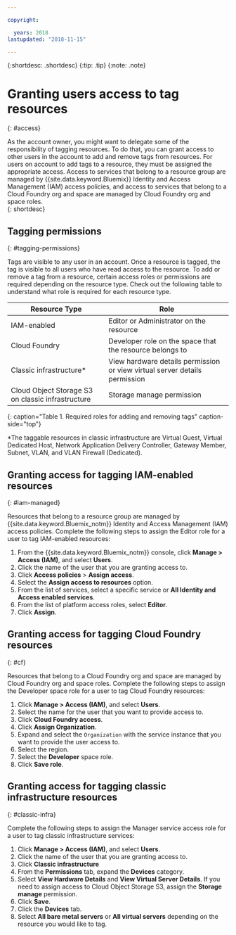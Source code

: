 ```yaml
---

copyright:

  years: 2018
lastupdated: "2018-11-15"

---
```


{:shortdesc: .shortdesc}
{:tip: .tip}
{:note: .note}


# Granting users access to tag resources	
{: #access}	
	
As the account owner, you might want to delegate some of the responsibility of tagging resources. To do that, you can grant access to other users in the account to add and remove tags from resources. For users on account to add tags to a resource, they must be assigned the appropriate access. Access to services that belong to a resource group are managed by {{site.data.keyword.Bluemix}} Identity and Access Management (IAM) access policies, and access to services that belong to a Cloud Foundry org and space are managed by Cloud Foundry org and space roles.	
{: shortdesc}

## Tagging permissions
{: #tagging-permissions}

Tags are visible to any user in an account. Once a resource is tagged, the tag is visible to all users who have read access to the resource. To add or remove a tag from a resource, certain access roles or permissions are required depending on the resource type. Check out the following table to understand what role is required for each resource type. 


| Resource Type | Role |
|--------|---------------|
| IAM-enabled | Editor or Administrator on the resource | 
| Cloud Foundry | Developer role on the space that the resource belongs to  | 
| Classic infrastructure*| View hardware details permission or view virtual server details permission |
| Cloud Object Storage S3 on classic infrastructure | Storage manage permission |
{: caption="Table 1. Required roles for adding and removing tags" caption-side="top"}

*The taggable resources in classic infrastructure are Virtual Guest, Virtual Dedicated Host, Network Application Delivery Controller, Gateway Member, Subnet, VLAN, and VLAN Firewall (Dedicated).


## Granting access for tagging IAM-enabled resources
{: #iam-managed}

Resources that belong to a resource group are managed by {{site.data.keyword.Bluemix_notm}} Identity and Access Management (IAM) access policies. Complete the following steps to assign the Editor role for a user to tag IAM-enabled resources:

  1. From the {{site.data.keyword.Bluemix_notm}} console, click **Manage > Access (IAM)**, and select **Users**.
  2. Click the name of the user that you are granting access to. 
  3. Click **Access policies** > **Assign access**.
  4. Select the **Assign access to resources** option.
  5. From the list of services, select a specific service or **All Identity and Access enabled services**.
  6. From the list of platform access roles, select **Editor**. 
  7. Click **Assign**.

## Granting access for tagging Cloud Foundry resources
{: #cf}

Resources that belong to a Cloud Foundry org and space are managed by Cloud Foundry org and space roles. Complete the following steps to assign the Developer space role for a user to tag Cloud Foundry resources:

 1. Click **Manage > Access (IAM)**, and select **Users**.
2. Select the name for the user that you want to provide access to.
3. Click **Cloud Foundry access**. 
4. Click **Assign Organization**.
5. Expand and select the `Organization` with the service instance that you want to provide the user access to. 
6. Select the region. 
7. Select the **Developer** space role.
8. Click **Save role**.

## Granting access for tagging classic infrastructure resources
{: #classic-infra}

Complete the following steps to assign the Manager service access role for a user to tag classic infrastructure services:

  1. Click **Manage > Access (IAM)**, and select **Users**.
  2. Click the name of the user that you are granting access to.
  3. Click **Classic infrastructure**
  4. From the **Permissions** tab, expand the **Devices** category.
  5. Select **View Hardware Details** and **View Virtual Server Details**. If you need to assign access to Cloud Object Storage S3, assign the **Storage manage** permission.
  6. Click **Save**.
  7. Click the **Devices** tab.
  8. Select **All bare metal servers** or **All virtual servers** depending on the resource you would like to tag.


